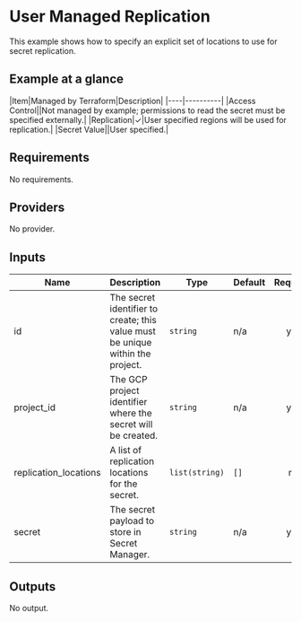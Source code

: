 # User Managed Replication

This example shows how to specify an explicit set of locations to use for secret
replication.

## Example at a glance

|Item|Managed by Terraform|Description|
|----|----------|
|Access Control||Not managed by example; permissions to read the secret must be specified externally.|
|Replication|&check;|User specified regions will be  used for replication.|
|Secret Value||User specified.|

<!-- spell-checker:ignore markdownlint -->
<!-- markdownlint-disable MD033 MD034-->
<!-- BEGINNING OF PRE-COMMIT-TERRAFORM DOCS HOOK -->
## Requirements

No requirements.

## Providers

No provider.

## Inputs

| Name | Description | Type | Default | Required |
|------|-------------|------|---------|:--------:|
| id | The secret identifier to create; this value must be unique within the project. | `string` | n/a | yes |
| project\_id | The GCP project identifier where the secret will be created. | `string` | n/a | yes |
| replication\_locations | A list of replication locations for the secret. | `list(string)` | `[]` | no |
| secret | The secret payload to store in Secret Manager. | `string` | n/a | yes |

## Outputs

No output.

<!-- END OF PRE-COMMIT-TERRAFORM DOCS HOOK -->
<!-- markdownlint-enable MD033 MD034 -->
